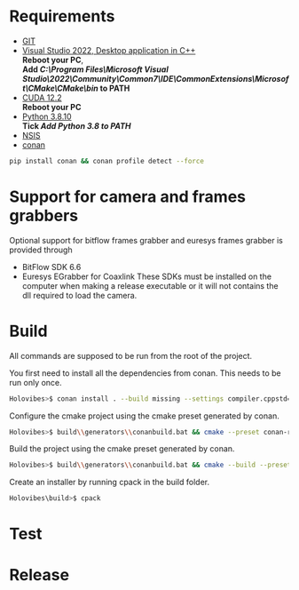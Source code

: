 # Requirements
- [GIT](https://github.com/git-for-windows/git/releases/download/v2.43.0.windows.1/Git-2.43.0-64-bit.exe)
- [Visual Studio 2022, Desktop application in C++](https://visualstudio.microsoft.com/thank-you-downloading-visual-studio/?sku=Community&channel=Release&version=VS2022&source=VSLandingPage&cid=2030&passive=false) <br>
**Reboot your PC**, <br>
**Add *C:\Program Files\Microsoft Visual Studio\2022\Community\Common7\IDE\CommonExtensions\Microsoft\CMake\CMake\bin* to PATH**
- [CUDA 12.2](https://developer.nvidia.com/cuda-12-2-0-download-archive?target_os=Windows&target_arch=x86_64&target_version=11&target_type=exe_local) <br>
**Reboot your PC**
- [Python 3.8.10](https://www.python.org/ftp/python/3.8.10/python-3.8.10-amd64.exe) <br>
**Tick *Add Python 3.8 to PATH***
- [NSIS](https://sourceforge.net/projects/nsis/files/NSIS%203/3.09/nsis-3.09-setup.exe/download?use_mirror=netcologne&download=)
- [conan](https://conan.io/) <br>
```sh
pip install conan && conan profile detect --force
```

# Support for camera and frames grabbers
Optional support for bitflow frames grabber and euresys frames grabber is provided through
- BitFlow SDK 6.6
- Euresys EGrabber for Coaxlink
These SDKs must be installed on the computer when making a release executable or it will not contains the dll required to load the camera.

# Build
All commands are supposed to be run from the root of the project.

You first need to install all the dependencies from conan. This needs to be run only once.
```sh
Holovibes>$ conan install . --build missing --settings compiler.cppstd=20 --settings build_type=Release
```

Configure the cmake project using the cmake preset generated by conan.
```sh
Holovibes>$ build\\generators\\conanbuild.bat && cmake --preset conan-release
```

Build the project using the cmake preset generated by conan.
```sh
Holovibes>$ build\\generators\\conanbuild.bat && cmake --build --preset conan-release
```

Create an installer by running cpack in the build folder.
```sh
Holovibes\build>$ cpack
```
# Test

# Release
